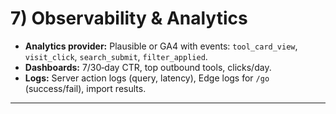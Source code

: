 # 7) Observability & Analytics
- **Analytics provider:** Plausible or GA4 with events: `tool_card_view`, `visit_click`, `search_submit`, `filter_applied`.
- **Dashboards:** 7/30‑day CTR, top outbound tools, clicks/day.
- **Logs:** Server action logs (query, latency), Edge logs for `/go` (success/fail), import results.

---
